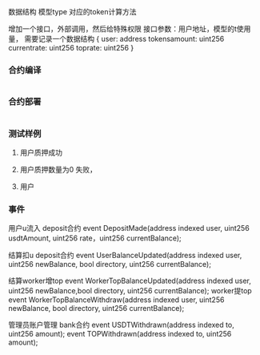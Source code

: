 数据结构
模型type 对应的token计算方法

增加一个接口，外部调用，然后给特殊权限
接口参数：用户地址，模型的t使用量，
需要记录一个数据结构
{
  user: address
  tokensamount: uint256
  currentrate:  uint256
  toprate:      uint256
}

### 合约编译
```shell

```

### 合约部署
```shell

```


### 测试样例
1. 用户质押成功

2. 用户质押数量为0 失败，
3. 用户

### 事件
用户u流入
deposit合约
event DepositMade(address indexed user, uint256 usdtAmount, uint256 rate，uint256 currentBalance);

结算扣u
deposit合约
event UserBalanceUpdated(address indexed user, uint256 newBalance, bool directory, uint256 currentBalance);

结算worker增top
event WorkerTopBalanceUpdated(address indexed user, uint256 newBalance,bool directory, uint256 currentBalance);
worker提top
event WorkerTopBalanceWithdraw(address indexed user, uint256 newBalance, bool directory, uint256 currentBalance);

管理员账户管理
bank合约
event USDTWithdrawn(address indexed to, uint256 amount);
event TOPWithdrawn(address indexed to, uint256 amount);
